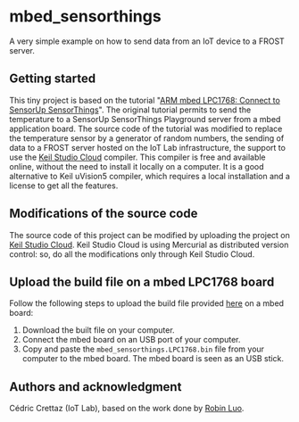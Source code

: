 # mbed_sensorthings

A very simple example on how to send data from an IoT device to a FROST server.

## Getting started
This tiny project is based on the tutorial "[ARM mbed LPC1768: Connect to SensorUp SensorThings](https://developers.sensorup.com/tutorials/mbed/)". The original tutorial permits to send the temperature to a SensorUp SensorThings Playground server from a mbed application board. The source code of the tutorial was modified to replace the temperature sensor by a generator of random numbers, the sending of data to a FROST server hosted on the IoT Lab infrastructure, the support to use the [Keil Studio Cloud](https://studio.keil.arm.com/) compiler. This compiler is free and available online, without the need to install it locally on a computer. It is a good alternative to Keil uVision5 compiler, which requires a local installation and a license to get all the features.

## Modifications of the source code
The source code of this project can be modified by uploading the project on [Keil Studio Cloud](https://studio.keil.arm.com/). Keil Studio Cloud is using Mercurial as distributed version control: so, do all the modifications only through Keil Studio Cloud.

## Upload the build file on a mbed LPC1768 board
Follow the following steps to upload the build file provided [here](https://gitlab.distantaccess.com/ad4gd/mbed_sensorthings/-/blob/main/DIST/mbed_sensorthings.LPC1768.bin) on a mbed board:
1.  Download the built file on your computer.
1.  Connect the mbed board on an USB port of your computer.
1.  Copy and paste the `mbed_sensorthings.LPC1768.bin` file from your computer to the mbed board. The mbed board is seen as an USB stick.

## Authors and acknowledgment
Cédric Crettaz (IoT Lab), based on the work done by [Robin Luo](https://os.mbed.com/users/robinlk/).
